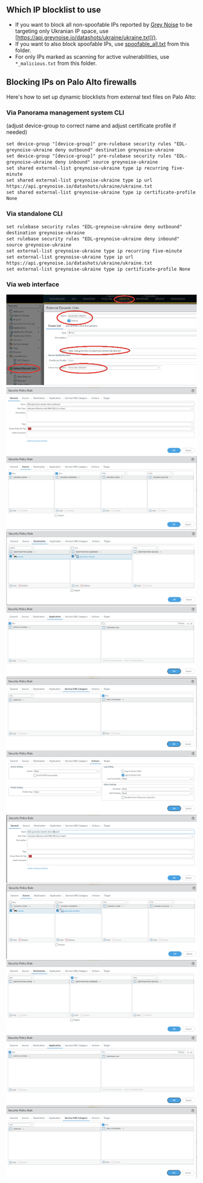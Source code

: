 ## Which IP blocklist to use

* If you want to block all non-spoofable IPs reported by [Grey Noise](https://www.greynoise.io/) to be targeting only Ukranian IP space, use [https://api.greynoise.io/datashots/ukraine/ukraine.txt]().
* If you want to also block spoofable IPs, use [spoofable_all.txt](https://tjclement.github.io/ukraine-defense-firewall-rules/main/palo-alto/spoofable_all.txt.txt) from this folder.
* For only IPs marked as scanning for active vulnerabilities, use `*_malicious.txt` from this folder.

## Blocking IPs on Palo Alto firewalls

Here's how to set up dynamic blocklists from external text files on Palo Alto:

### Via Panorama management system CLI
(adjust device-group to correct name and adjust certificate profile if needed)
```
set device-group "[device-group]" pre-rulebase security rules "EDL-greynoise-ukraine deny outbound" destination greynoise-ukraine
set device-group "[device-group]" pre-rulebase security rules "EDL-greynoise-ukraine deny inbound" source greynoise-ukraine
set shared external-list greynoise-ukraine type ip recurring five-minute
set shared external-list greynoise-ukraine type ip url https://api.greynoise.io/datashots/ukraine/ukraine.txt
set shared external-list greynoise-ukraine type ip certificate-profile None
```

### Via standalone CLI
```
set rulebase security rules "EDL-greynoise-ukraine deny outbound" destination greynoise-ukraine
set rulebase security rules "EDL-greynoise-ukraine deny inbound" source greynoise-ukraine
set external-list greynoise-ukraine type ip recurring five-minute
set external-list greynoise-ukraine type ip url https://api.greynoise.io/datashots/ukraine/ukraine.txt
set external-list greynoise-ukraine type ip certificate-profile None
```

### Via web interface
![](images/1.png)
![](images/2.png)
![](images/3.png)
![](images/4.png)
![](images/5.png)
![](images/6.png)
![](images/7.png)
![](images/8.png)
![](images/9.png)
![](images/10.png)
![](images/11.png)
![](images/12.png)